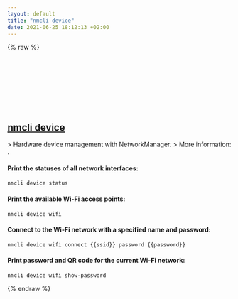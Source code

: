 ```yaml
---
layout: default
title: "nmcli device"
date: 2021-06-25 18:12:13 +02:00
---
```

{% raw %}
<h2 id="nmcli-device">
  <a href="/en/linux/nmcli-device.html">nmcli device</a> <a href="#nmcli-device"><svg class="icon">
    <use href="/assets/images/unicode_sprite.svg#link" />
  </svg></a>
</h2>
> Hardware device management with NetworkManager.
> More information: <https://man.archlinux.org/man/nmcli.1>.

#### Print the statuses of all network interfaces:
```shell
nmcli device status
```
#### Print the available Wi-Fi access points:
```shell
nmcli device wifi
```
#### Connect to the Wi-Fi network with a specified name and password:
```shell
nmcli device wifi connect {{ssid}} password {{password}}
```
#### Print password and QR code for the current Wi-Fi network:
```shell
nmcli device wifi show-password
```
{% endraw %}